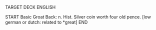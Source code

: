 TARGET DECK
ENGLISH

START
Basic
Groat
Back: n. Hist. Silver coin worth four old pence. [low german or dutch: related to *great]
END
